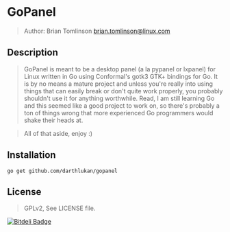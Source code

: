 # GoPanel

> Author: Brian Tomlinson <brian.tomlinson@linux.com>

## Description

> GoPanel is meant to be a desktop panel (a la pypanel or lxpanel) for Linux written in Go
using Conformal's gotk3 GTK+ bindings for Go.  It is by no means a mature project and unless you're
really into using things that can easily break or don't quite work properly, you probably shouldn't
use it for anything worthwhile.  Read, I am still learning Go and this seemed like a good project to
work on, so there's probably a ton of things wrong that more experienced Go programmers would shake
their heads at.

> All of that aside, enjoy :)


## Installation

    go get github.com/darthlukan/gopanel


## License

> GPLv2, See LICENSE file.


[![Bitdeli Badge](https://d2weczhvl823v0.cloudfront.net/darthlukan/gopanel/trend.png)](https://bitdeli.com/free "Bitdeli Badge")

